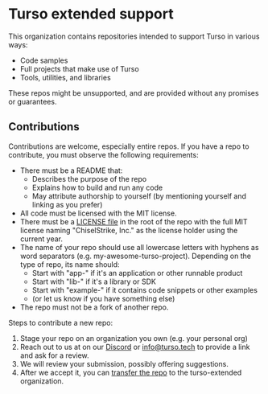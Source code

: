 # Turso extended support

This organization contains repositories intended to support Turso in various
ways:

- Code samples
- Full projects that make use of Turso
- Tools, utilities, and libraries

These repos might be unsupported, and are provided without any promises or
guarantees.

## Contributions

Contributions are welcome, especially entire repos. If you have a repo to
contribute, you must observe the following requirements:

- There must be a README that:
  - Describes the purpose of the repo
  - Explains how to build and run any code
  - May attribute authorship to yourself (by mentioning yourself and linking as you prefer)
- All code must be licensed with the MIT license.
- There must be a [LICENSE file] in the root of the repo with the full MIT
  license naming "ChiselStrike, Inc." as the license holder using the current
  year.
- The name of your repo should use all lowercase letters with hyphens as word
  separators (e.g. my-awesome-turso-project). Depending on the type of repo, its
  name should:
  - Start with "app-" if it's an application or other runnable product
  - Start with "lib-" if it's a library or SDK
  - Start with "example-" if it contains code snippets or other examples
  - (or let us know if you have something else)
- The repo must not be a fork of another repo.

Steps to contribute a new repo:

1. Stage your repo on an organization you own (e.g. your personal org)
1. Reach out to us at on our [Discord] or info@turso.tech to provide a
   link and ask for a review.
1. We will review your submission, possibly offering suggestions.
1. After we accept it, you can [transfer the repo] to the turso-extended
   organization.


[LICENSE file]: ../LICENSE
[Discord]: https://discord.com/invite/4B5D7hYwub
[transfer the repo]: https://docs.github.com/en/repositories/creating-and-managing-repositories/transferring-a-repository
